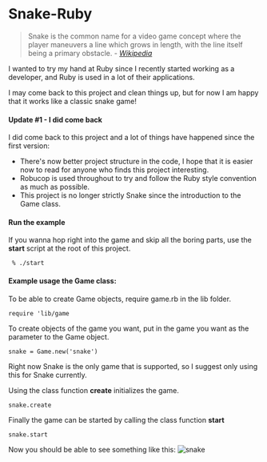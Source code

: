 # Snake-Ruby
>Snake is the common name for a video game concept where the player maneuvers a line which grows in length, with the line itself being a primary obstacle. - _[Wikipedia](https://en.wikipedia.org/wiki/Snake_(video_game_genre))_

I wanted to try my hand at Ruby since I recently started working as a developer, and Ruby is used in a lot of their applications.

I may come back to this project and clean things up, but for now I am happy that it works like a classic snake game!


#### Update #1 - I did come back
I did come back to this project and a lot of things have
happened since the first version:

* There's now better project structure in the code, I hope that 
it is easier now to read for anyone who finds this project interesting.
* Robucop is used throughout to try and follow the Ruby style convention as much as possible.
* This project is no longer strictly Snake since the introduction to the Game class.

#### Run the example
If you wanna hop right into the game and skip all the boring parts, use the **start** script at the root of this project.

     % ./start

#### Example usage the Game class:
To be able to create Game objects, require game.rb in the lib folder.

    require 'lib/game
To create objects of the game you want, put in the game you want as the parameter to the Game object.

    snake = Game.new('snake')

Right now Snake is the only game that is supported, so I suggest only using this for Snake currently.

Using the class function **create** initializes the game.

    snake.create

Finally the game can be started by calling the class function **start**

    snake.start

Now you should be able to see something like this:
![snake](https://user-images.githubusercontent.com/38702971/92303156-9ac2f680-ef72-11ea-8255-f460d8b0665c.png)